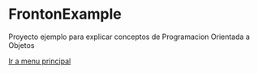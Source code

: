 # FrontonExample

Proyecto ejemplo para explicar conceptos de Programacion Orientada a Objetos

[Ir a menu principal](../README.md)